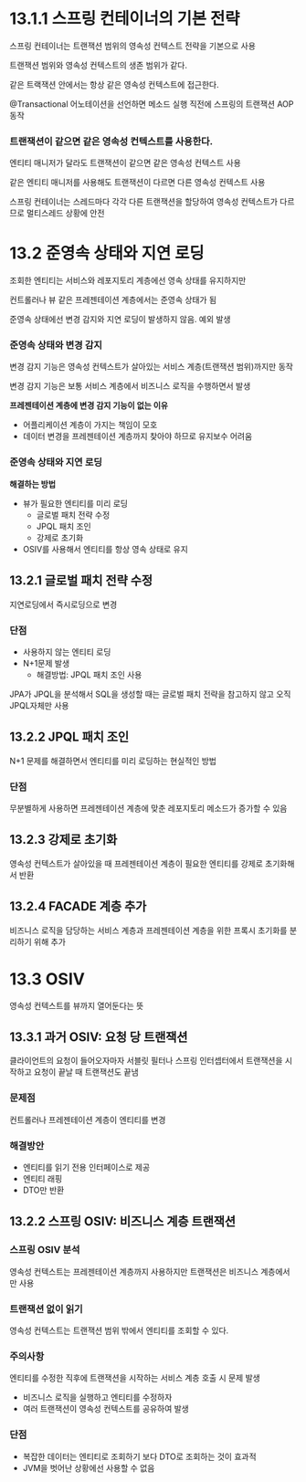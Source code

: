 # 13.1.1 스프링 컨테이너의 기본 전략

스프링 컨테이너는 트랜잭션 범위의 영속성 컨텍스트 전략을 기본으로 사용

트랜잭션 범위와 영속성 컨텍스트의 생존 범위가 같다.

같은 트랙잭션 안에서는 항상 같은 영속성 컨텍스트에 접근한다.

@Transactional 어노테이션을 선언하면 메소드 실행 직전에 스프링의 트랜잭션 AOP 동작

### 트랜잭션이 같으면 같은 영속성 컨텍스트를 사용한다.

엔티티 매니저가 달라도 트랜잭션이 같으면 같은 영속성 컨텍스트 사용

같은 엔티티 매니저를 사용해도 트랜잭션이 다르면 다른 영속성 컨텍스트 사용

스프링 컨테이너는 스레드마다 각각 다른 트랜잭션을 할당하여 영속성 컨텍스트가 다르므로 멀티스레드 상황에 안전

# 13.2 준영속 상태와 지연 로딩

조회한 엔티티는 서비스와 레포지토리 계층에선 영속 상태를 유지하지만

컨트롤러나 뷰 같은 프레젠테이션 계층에서는 준영속 상태가 됨

준영속 상태에선 변경 감지와 지연 로딩이 발생하지 않음. 예외 발생

### 준영속 상태와 변경 감지

변경 감지 기능은 영속성 컨텍스트가 살아있는 서비스 계층(트랜잭션 범위)까지만 동작

변경 감지 기능은 보통 서비스 계층에서 비즈니스 로직을 수행하면서 발생

**프레젠테이션 계층에 변경 감지 기능이 없는 이유**

- 어플리케이션 계층이 가지는 책임이 모호
- 데이터 변경을 프레젠테이션 계층까지 찾아야 하므로 유지보수 어려움

### 준영속 상태와 지연 로딩

**해결하는 방법**

- 뷰가 필요한 엔티티를 미리 로딩
    - 글로벌 패치 전략 수정
    - JPQL 패치 조인
    - 강제로 초기화
- OSIV를 사용해서 엔티티를 항상 영속 상태로 유지

## 13.2.1 글로벌 패치 전략 수정

지연로딩에서 즉시로딩으로 변경

### 단점

- 사용하지 않는 엔티티 로딩
- N+1문제 발생
    - 해결방법: JPQL 패치 조인 사용

JPA가 JPQL을 분석해서 SQL을 생성할 때는 글로벌 패치 전략을 참고하지 않고 오직 JPQL자체만 사용

## 13.2.2 JPQL 패치 조인

N+1 문제를 해결하면서 엔티티를 미리 로딩하는 현실적인 방법

### 단점

무분별하게 사용하면 프레젠테이션 계층에 맞춘 레포지토리 메소드가 증가할 수 있음

## 13.2.3 강제로 초기화

영속성 컨텍스트가 살아있을 때 프레젠테이션 계층이 필요한 엔티티를 강제로 초기화해서 반환

## 13.2.4 FACADE 계층 추가

비즈니스 로직을 담당하는 서비스 계층과 프레젠테이션 계층을 위한 프록시 초기화를 분리하기 위해 추가

# 13.3 OSIV

영속성 컨텍스트를 뷰까지 열어둔다는 뜻

## 13.3.1 과거 OSIV: 요청 당 트랜잭션

클라이언트의 요청이 들어오자마자 서블릿 필터나 스프링 인터셉터에서 트랜잭션을 시작하고 요청이 끝날 때 트랜잭션도 끝냄

### 문제점

컨트롤러나 프레젠테이션 계층이 엔티티를 변경

### 해결방안

- 엔티티를 읽기 전용 인터페이스로 제공
- 엔티티 래핑
- DTO만 반환

## 13.2.2 스프링 OSIV: 비즈니스 계층 트랜잭션

### 스프링 OSIV 분석

영속성 컨텍스트는 프레젠테이션 계층까지 사용하지만 트랜잭션은 비즈니스 계층에서만 사용

### 트랜잭션 없이 읽기

영속성 컨텍스트는 트랜잭션 범위 밖에서 엔티티를 조회할 수 있다.

### 주의사항

엔티티를 수정한 직후에 트랜잭션을 시작하는 서비스 계층 호출 시 문제 발생

- 비즈니스 로직을 실행하고 엔티티를 수정하자
- 여러 트랜잭션이 영속성 컨텍스트를 공유하여 발생

### 단점

- 복잡한 데이터는 엔티티로 조회하기 보다 DTO로 조회하는 것이 효과적
- JVM을 벗어난 상황에선 사용할 수 없음
